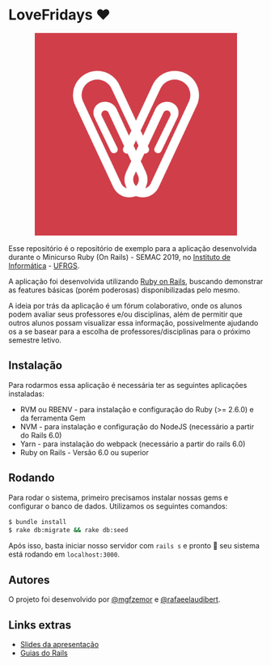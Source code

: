 # LoveFridays :hearts:

<p align="center">   
  <img alt ="LoveFridaysLogo" src="https://raw.githubusercontent.com/mgfzemor/lovefridays/master/app/assets/images/logo.png" width=400 height=400>
</p>

Esse repositório é o repositório de exemplo para a aplicação desenvolvida durante o Minicurso Ruby (On Rails) - SEMAC 2019, no [Instituto de Informática](https://inf.ufrgs.br) - [UFRGS](https://ufrgs.br).

A aplicação foi desenvolvida utilizando [Ruby on Rails](https://rubyonrails.org/), buscando demonstrar as features básicas (porém poderosas) disponibilizadas pelo mesmo.

A ideia por trás da aplicação é um fórum colaborativo, onde os alunos podem avaliar seus professores e/ou disciplinas, além de permitir que outros alunos possam visualizar essa informação, possivelmente ajudando os a se basear para a escolha de professores/disciplinas para o próximo semestre letivo.

## Instalação

Para rodarmos essa aplicação é necessária ter as seguintes aplicações instaladas:

- RVM ou RBENV - para instalação e configuração do Ruby (>= 2.6.0) e da ferramenta Gem
- NVM - para instalação e configuração do NodeJS (necessário a partir do Rails 6.0)
- Yarn - para instalação do webpack (necessário a partir do rails 6.0)
- Ruby on Rails - Versão 6.0 ou superior

## Rodando

Para rodar o sistema, primeiro precisamos instalar nossas gems e configurar o banco de dados. Utilizamos os seguintes comandos:
```bash
$ bundle install
$ rake db:migrate && rake db:seed
```

Após isso, basta iniciar nosso servidor com `rails s` e pronto :tada: seu sistema está rodando em `localhost:3000`.

## Autores

O projeto foi desenvolvido por [@mgfzemor](https://github.com/mgfzemor) e [@rafaeelaudibert](https://github.com/rafaeelaudibert).

## Links extras

- [Slides da apresentação](https://docs.google.com/presentation/d/1J2QFwAsA7lybScy6zBojq4i4PCAkR8uOHs3624AlXP4/edit?usp=sharing)
- [Guias do Rails](https://edgeguides.rubyonrails.org/)

